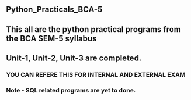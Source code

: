 ## Python_Practicals_BCA-5
## This all are the python practical programs from the BCA SEM-5 syllabus
## Unit-1, Unit-2, Unit-3 are completed.
### YOU CAN REFERE THIS FOR INTERNAL AND EXTERNAL EXAM
### Note - SQL related programs are yet to done.
